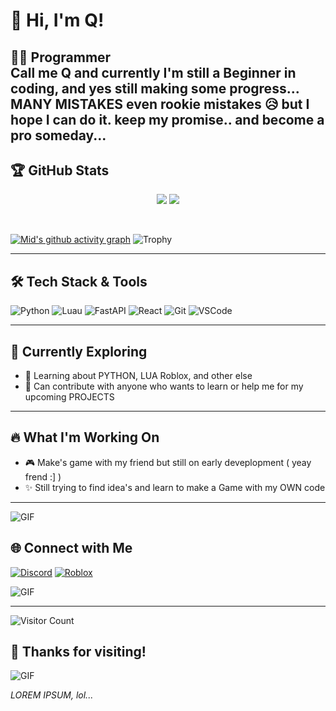 # 👋 Hi, I'm Q!
 👨‍💻 Programmer
<br/>
Call me Q and currently I'm still a Beginner in coding, and yes still making some progress... MANY MISTAKES even rookie mistakes 😥 
but I hope I can do it. keep my promise.. and become a pro someday...
---

## 🏆 GitHub Stats

<p align="center">
  <img src="https://github-readme-stats.vercel.app/api?username=midcoder7&theme=radical&show_icons=true&hide_border=true&count_private=true" />
  <img src="https://github-readme-stats.vercel.app/api/top-langs/?username=midcoder7&theme=radical&show_icons=true&hide_border=true&layout=compact" />
</p>
<br/>

[![Mid's github activity graph](https://github-readme-activity-graph.vercel.app/graph?username=midcoder7&bg_color=0d1117&color=ffffff&line=ff4f8b&point=fcd12a&area=true&hide_border=true)](https://github.com/ashutosh00710/github-readme-activity-graph)
![Trophy](https://github-profile-trophy.vercel.app/?username=midcoder7&theme=radical)<br/>

---


## 🛠 Tech Stack & Tools

![Python](https://img.shields.io/badge/python-3670A0?style=for-the-badge&logo=python&logoColor=ffdd54)
![Luau](https://img.shields.io/badge/luau-blue?style=for-the-badge&logo=lua&logoColor=white)
![FastAPI](https://img.shields.io/badge/fastapi-005f73?style=for-the-badge&logo=fastapi&logoColor=white)
![React](https://img.shields.io/badge/react-20232A?style=for-the-badge&logo=react&logoColor=61DAFB)
![Git](https://img.shields.io/badge/git-F05032?style=for-the-badge&logo=git&logoColor=white)
![VSCode](https://img.shields.io/badge/vscode-007ACC?style=for-the-badge&logo=visual%20studio%20code&logoColor=white)


---

## 🧠 Currently Exploring

- 🤖 Learning about PYTHON, LUA Roblox, and other else
- 📝 Can contribute with anyone who wants to learn or help me for my upcoming PROJECTS

---


## 🔥 What I'm Working On

- 🎮 Make's game with my friend but still on early deveplopment ( yeay frend :] )
- ✨ Still trying to find idea's and learn to make a Game with my OWN code 


---


![GIF](https://media.tenor.com/o6sujz0BHGQAAAAj/smile-seong-gi-hun.gif)

## 🌐 Connect with Me

[![Discord](https://img.shields.io/badge/Discord-%237289DA.svg?style=for-the-badge&logo=discord&logoColor=white)](https://discord.com/users/1150319742725406762)
[![Roblox](https://img.shields.io/badge/Roblox-%2320232a.svg?style=for-the-badge&logo=roblox&logoColor=white)](https://www.roblox.com/users/3844117997/profile)

![GIF](https://media.tenor.com/wFwY6XAJR04AAAAj/kiwibot-uc-berkeley.gif)


---


![Visitor Count](https://komarev.com/ghpvc/?username=RUckyTheGreat&color=blue)

## 🚀 Thanks for visiting!

![GIF](https://media.tenor.com/a62gVD9o93AAAAAj/hi.gif)

_LOREM IPSUM, lol..._
